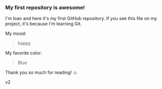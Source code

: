 ### My first repository is awesome!

I'm Ioan and here it's my first GitHub repository.
If you see this file on my project, it's because I'm learning Git.

My mood:

> happy

My favorite color:

> Blue

Thank you so much for reading! ☺

v2
